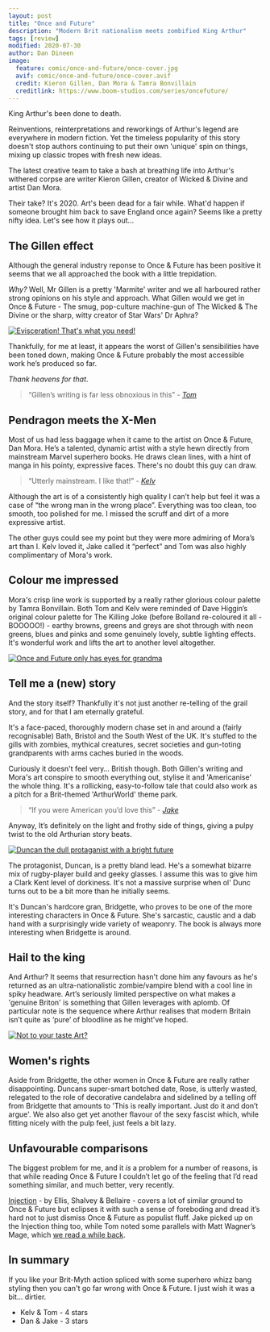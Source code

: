 ```yaml
---
layout: post
title: "Once and Future"
description: "Modern Brit nationalism meets zombified King Arthur"
tags: [review]
modified: 2020-07-30
author: Dan Dineen
image:
  feature: comic/once-and-future/once-cover.jpg
  avif: comic/once-and-future/once-cover.avif
  credit: Kieron Gillen, Dan Mora & Tamra Bonvillain
  creditlink: https://www.boom-studios.com/series/oncefuture/
---
```


King Arthur's been done to death.

Reinventions, reinterpretations and reworkings of Arthur's legend are everywhere in modern fiction. Yet the timeless popularity of this story doesn't stop authors continuing to put their own 'unique' spin on things, mixing up classic tropes with fresh new ideas.

The latest creative team to take a bash at breathing life into Arthur's withered corpse are writer Kieron Gillen, creator of Wicked & Divine and artist Dan Mora. 

Their take? It's 2020. Art's been dead for a fair while. What'd happen if someone brought him back to save England once again? Seems like a pretty nifty idea. Let's see how it plays out&hellip;

## The Gillen effect

Although the general industry reponse to Once & Future has been positive it seems that we all approached the book with a little trepidation.

_Why?_ Well, Mr Gillen is a pretty 'Marmite' writer and we all harboured rather strong opinions on his style and approach. What Gillen would we get in Once & Future - The smug, pop-culture machine-gun of The Wicked & The Divine or the sharp, witty creator of Star Wars' Dr Aphra? 

[![Evisceration! That's what you need!]({{site.url}}/images/comic/once-and-future/once-evisceration.jpg)]({{site.url}}/images/comic/once-and-future/once-evisceration.jpg)

Thankfully, for me at least, it appears the worst of Gillen's sensibilities have been toned down, making Once & Future probably the most accessible work he’s produced so far.

_Thank heavens for that_.

> “Gillen’s writing is far less obnoxious in this” - <cite>[Tom](https://twitter.com/tomwe)</cite>

## Pendragon meets the X-Men

Most of us had less baggage when it came to the artist on Once &amp; Future, Dan Mora. He’s a talented, dynamic artist with a style hewn directly from mainstream Marvel superhero books. He draws clean lines, with a hint of manga in his pointy, expressive faces. There's no doubt this guy can draw.

> “Utterly mainstream. I like that!” - <cite>[Kelv](https://twitter.com/chao-xian)</cite>

Although the art is of a consistently high quality I can’t help but feel it was a case of “the wrong man in the wrong place”. Everything was too clean, too smooth, too polished for me. I missed the scruff and dirt of a more expressive artist.

The other guys could see my point but they were more admiring of Mora’s art than I. Kelv loved it, Jake called it  “perfect” and Tom was also highly complimentary of Mora's work.

## Colour me impressed

Mora's crisp line work is supported by a really rather glorious colour palette by Tamra Bonvillain. Both Tom and Kelv were reminded of Dave Higgin’s original colour palette for The Killing Joke (before Bolland re-coloured it all - BOOOOO!) - earthy browns, greens and greys are shot through with neon greens, blues and pinks and some genuinely lovely, subtle lighting effects. It's wonderful work and lifts the art to another level altogether.

[![Once and Future only has eyes for grandma]({{site.url}}/images/comic/once-and-future/once-tokenwoman.jpg)]({{site.url}}/images/comic/once-and-future/once-tokenwoman.jpg)

## Tell me a (new) story

And the story itself? Thankfully it's not just another re-telling of the grail story, and for that I am eternally grateful.

It's a face-paced, thoroughly modern chase set in and around a (fairly recognisable) Bath, Bristol and the South West of the UK. It's stuffed to the gills with zombies, mythical creatures, secret societies and gun-toting grandparents with arms caches buried in the woods.

Curiously it doesn't feel very&hellip; British though. Both Gillen's writing and Mora's art conspire to smooth everything out, stylise it and 'Americanise' the whole thing. It's a rollicking, easy-to-follow tale that could also work as a pitch for a Brit-themed 'ArthurWorld' theme park.

> “If you were American you’d love this” - <cite>[Jake](https://twitter.com/tygertale)</cite>

Anyway, It’s definitely on the light and frothy side of things, giving a pulpy twist to the old Arthurian story beats.

[![Duncan the dull protaganist with a bright future]({{site.url}}/images/comic/once-and-future/once-duncan.jpg)]({{site.url}}/images/comic/once-and-future/once-duncan.jpg)

The protagonist, Duncan, is a pretty bland lead. He's a somewhat bizarre mix of rugby-player build and geeky glasses. I assume this was to give him a Clark Kent level of dorkiness. It's not a massive surprise when ol' Dunc turns out to be a bit more than he initially seems. 

It's Duncan's hardcore gran, Bridgette, who proves to be one of the more interesting characters in Once & Future. She's sarcastic, caustic and a dab hand with a surprisingly wide variety of weaponry. The book is always more interesting when Bridgette is around.

## Hail to the king

And Arthur? It seems that resurrection hasn't done him any favours as he's returned as an ultra-nationalistic zombie/vampire blend with a cool line in spiky headware. Art’s seriously limited perspective on what makes a 'genuine Briton' is something that Gillen leverages with aplomb. Of particular note is the sequence where Arthur realises that modern Britain isn’t quite as ‘pure’ of bloodline as he might've hoped. 

[![Not to your taste Art?]({{site.url}}/images/comic/once-and-future/once-anglosaxon.jpg)]({{site.url}}/images/comic/once-and-future/once-anglosaxon.jpg)

## Women's rights

Aside from Bridgette, the other women in Once & Future are really rather disappointing. Duncans super-smart botched date, Rose, is utterly wasted, relegated to the role of decorative candelabra and sidelined by a telling off from Bridgette that amounts to 'This is really important. Just do it and don’t argue'. We also also get yet another flavour of the sexy fascist which, while fitting nicely with the pulp feel, just feels a bit lazy.

## Unfavourable comparisons

The biggest problem for me, and it *is* a problem for a number of reasons, is that while reading Once & Future I couldn’t let go of the feeling that I’d read something similar, and much better, very recently.

[Injection](https://imagecomics.com/comics/series/injection) - by Ellis, Shalvey & Bellaire - covers a lot of similar ground to Once & Future but eclipses it with such a sense of foreboding and dread it’s hard not to just dismiss Once & Future as populist fluff. Jake picked up on the Injection thing too, while Tom noted some parallels with Matt Wagner’s Mage, which [we read a while back]({{site-url}}/mage-the-hero-discovered).

## In summary

If you like your Brit-Myth action spliced with some superhero whizz bang styling then you can't go far wrong with Once & Future. I just wish it was a bit... dirtier.

- Kelv & Tom - 4 stars
- Dan & Jake - 3 stars


